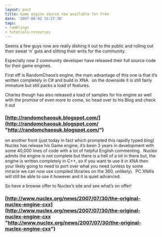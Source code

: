 ```yaml
---
layout: post
title: Game engine source now available for Free
date: '2007-08-02 15:27:36'
tags:
- ramblings
- tutorials-resources
---
```


Seems a few guys now are really dishing it out to the public and rolling out their sweat&nbsp;‘n’ guts and slitting their writs for the community.

Especially now 2 community developer have released their full source code for their game engines.

First off is RandomChaos’s engine, the main advantage of this one is that it’s written completely in C# and build in XNA.&nbsp; on the downside it is still fairly immature but still packs a load of features.

Charles though has also released a load of samples for his engine as well with the promise of even more to come, so head over to his Blog and check it out

### [http://randomchaosuk.blogspot.com/](http://randomchaosuk.blogspot.com/ "http://randomchaosuk.blogspot.com/")

on another front (just today in fact which prompted this rapidly typed blog) Nuclex has release his Game engine, it’s been 3 years in development with some 40,000 lines of code with a lot of helpful English commenting.&nbsp; Nuclex admits the engine is not complete but there is a hell of a lot in there but, the engine is written completely in C++, so if you want to use it in XNA then your likely going to need to port over what you need (unless by some miracle we can now use compiled libraries on the 360, unlikely).&nbsp; PC XNA’s will still be able to use it however and it is quiet advanced.

So have a browse offer to Nuclex’s site and see what’s on offer!

### [http://www.nuclex.org/news/2007/07/30/the-original-nuclex-engine-cxx](http://www.nuclex.org/news/2007/07/30/the-original-nuclex-engine-cxx "http://www.nuclex.org/news/2007/07/30/the-original-nuclex-engine-cxx")

